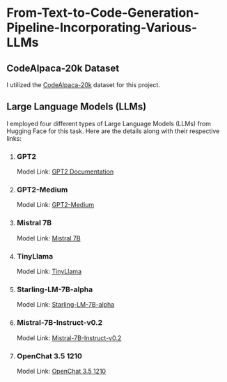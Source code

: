 <h1>From-Text-to-Code-Generation-Pipeline-Incorporating-Various-LLMs</h1>

<h2>CodeAlpaca-20k Dataset</h2>
<p>I utilized the <a href="https://huggingface.co/datasets/sahil2801/CodeAlpaca-20k">CodeAlpaca-20k</a> dataset for this project.</p>

<h2>Large Language Models (LLMs)</h2>
<p>I employed four different types of Large Language Models (LLMs) from Hugging Face for this task. Here are the details along with their respective links:</p>

<ol>
  <li>
    <h3>GPT2</h3>
    <p>Model Link: <a href="https://huggingface.co/docs/transformers/model_doc/gpt2">GPT2 Documentation</a></p>
  </li>
  <li>
    <h3>GPT2-Medium</h3>
    <p>Model Link: <a href="https://huggingface.co/openai-community/gpt2-medium">GPT2-Medium</a></p>
  </li>
  <li>
    <h3>Mistral 7B</h3>
    <p>Model Link: <a href="https://huggingface.co/mistralai/Mistral-7B-v0.1">Mistral 7B</a></p>
  </li>
  <li>
    <h3>TinyLlama</h3>
    <p>Model Link: <a href="https://huggingface.co/TinyLlama/TinyLlama-1.1B-Chat-v1.0">TinyLlama</a></p>
  </li>
    <li>
    <h3>Starling-LM-7B-alpha</h3>
    <p>Model Link: <a href="https://huggingface.co/berkeley-nest/Starling-LM-7B-alpha">Starling-LM-7B-alpha</a></p>
  </li>
    <li>
    <h3>Mistral-7B-Instruct-v0.2</h3>
    <p>Model Link: <a href="https://huggingface.co/mistralai/Mistral-7B-Instruct-v0.2">Mistral-7B-Instruct-v0.2</a></p>
  </li>
    </li>
    <li>
    <h3>OpenChat 3.5 1210</h3>
    <p>Model Link: <a href="https://huggingface.co/openchat/openchat-3.5-1210">OpenChat 3.5 1210</a></p>
  </li>
</ol>

